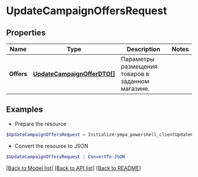 # UpdateCampaignOffersRequest
## Properties

Name | Type | Description | Notes
------------ | ------------- | ------------- | -------------
**Offers** | [**UpdateCampaignOfferDTO[]**](UpdateCampaignOfferDTO.md) | Параметры размещения товаров в заданном магазине. | 

## Examples

- Prepare the resource
```powershell
$UpdateCampaignOffersRequest = Initialize-ympa_powershell_clientUpdateCampaignOffersRequest  -Offers null
```

- Convert the resource to JSON
```powershell
$UpdateCampaignOffersRequest | ConvertTo-JSON
```

[[Back to Model list]](../README.md#documentation-for-models) [[Back to API list]](../README.md#documentation-for-api-endpoints) [[Back to README]](../README.md)

